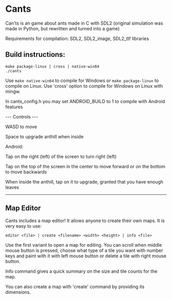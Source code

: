 # Cants
Can'ts is an game about ants made in C with SDL2 (original simulation was made in Python, but rewritten and turned into a game)

Requirements for compilation:
SDL2, SDL2_image, SDL2_ttf libraries

## Build instructions:
```console
make package-linux | cross | native-win64
./cants
```
Use `make native-win64` to compile for Windows or `make package-linux` to compile on Linux.
Use 'cross' option to compile for Windows on Linux with mingw.

In cants_config.h you may set ANDROID_BUILD to 1 to compile with Android features

--- Controls ---

WASD to move

Space to upgrade anthill when inside

Android:

Tap on the right (left) of the screen to turn right (left)

Tap on the top of the screen in the center to move forward or on the bottom to move backwards

When inside the anthill, tap on it to upgrade, granted that you have enough leaves

------------------------------------------------------------------------------------------
## Map Editor

Cants includes a map editor! It allows anyone to create their own maps. It is very easy to use:
```console
editor <file> | create <filename> <width> <height> | info <file>
```
Use the first variant to open a map for editing.
You can scroll when middle mouse button is pressed, choose what type of a tile you want with number keys and
paint with it with left mouse button or delete a tile with right mouse button.

Info command gives a quick summary on the size and tile counts for the map.

You can also create a map with 'create' command by providing its dimensions.


